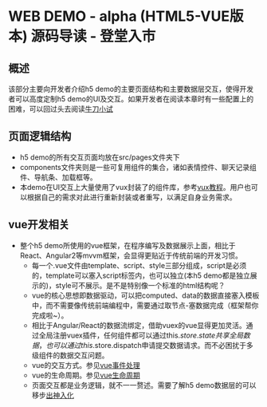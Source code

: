 # WEB DEMO - alpha (HTML5-VUE版本) 源码导读 - 登堂入市
## 概述
该部分主要向开发者介绍h5 demo的主要页面结构和主要数据层交互，使得开发者可以高度定制h5 demo的UI及交互。如果开发者在阅读本章时有一些配置上的困难，可以回过头去阅读[牛刀小试](./docs/h5-demo-guide-1.md)

## 页面逻辑结构
- h5 demo的所有交互页面均放在src/pages文件夹下
- components文件夹则是一些可复用组件的集合，诸如表情控件、聊天记录组件、导航条、加载框等。
- 本demo在UI交互上大量使用了vux封装了的组件库，参考[vux教程](https://vux.li/#/)。用户也可以根据自己的需求对此进行重新封装或者重写，以满足自身业务需求。

## vue开发相关
- 整个h5 demo所使用的vue框架，在程序编写及数据展示上面，相比于React、Angular2等mvvm框架，会显得更贴近于传统前端的开发习惯。
  - 每一个.vue文件由template、script、style三部分组成，script是必须的，template可以塞入script标签内，也可以独立(本h5 demo都是独立展示的)，style可不展示。是不是特别像一个标准的html结构呢？
  - vue的核心思想即数据驱动，可以把computed、data的数据直接塞入模板中，而不需要像传统前端编程中，需要通过取节点-塞数据完成（框架帮你完成啦~）。
  - 相比于Angular/React的数据流绑定，借助vuex的vue显得更加灵活。通过全局注册vuex插件，任何组件都可以通过this.$store.state共享全局数据，也可以通过this.$store.dispatch申请提交数据请求。而不必困扰于多级组件的数据交互问题。
  - vue的交互方式。参见[vue事件处理](https://cn.vuejs.org/v2/guide/events.html)
  - vue的生命周期。参见[vue生命周期](https://cn.vuejs.org/v2/guide/instance.html#生命周期图示)
  - 页面交互都是业务逻辑，就不一一赘述。需要了解h5 demo数据层的可以移步[出神入化](./docs/h5-demo-guide-3.md)